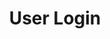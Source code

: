 ---
layout: chapter
title: User Login
slides:

  - class: title-slide
    content: |

      ![Gather Workshops Logo]([[BASE_URL]]/theme/assets/images/gw_logo.png)

      # User Login
      _Authenticating users_




  - content: |

      ## Flask Login Setup


  - content: |

      ### Install it

      pip install flask-login



  - content: |

      ### Ready for use

      We can now use it by importing the class wherever we need



  - content: |

      ### New file usermanager.py



  - content: |

      ### Import the flask website

      ```python
      from public import website
      ```


  - content: |

      ### Import flask login

      ```python
      from public import website
      from flask.ext import login as flask_login
      ```


  - content: |

      ### Add a secret key

      ```python
      from public import website
      from flask.ext import login as flask_login

      website.secret_key = 'super secret string' 
      ```


  - content: |

      ### Initialise flask login

      ```python
      from public import website
      from flask.ext import login as flask_login

      website.secret_key = 'super secret string' 

      login_manager = flask_login.LoginManager()
      login_manager.init_app(website)
      ```


  - content: |

      ### Check website works

      Click to all pages to see if they still work







  - content: |

      ## Implement required flask login stuff


  - content: |

      ### Add the user class to usermanager

      ```python
      class User(flask_login.UserMixin):

          def __init__(self, username, password):
              self.username = username
              self.password = password

          # Return the email address to satisfy Flask-Login's requirements.
          def get_id(self):
              return self.username

          # All existing users are authenticated
          def is_authenticated(self):
              return True

          # All registered users are active
          def is_active(self):
              return True

          # Our app doesn't support anonymous users
          def is_anonymous(self):
              return False
      ```

  - content: |

      ### Create a dummy user loader function

      ```python
      @login_manager.user_loader
      def load_user(username):

          return None
      ```

  - content: |

      ### Site should work






  - content: |

      ## Restrict access to pages


  - content: |

      ### Import login_required to usermanager

      ```python
      from flask.ext.login import login_required
      ```

  - content: |

      ### Import usermanager into routes

      ```python
      from public import usermanager
      ```


  - content: |

      ### Add mixin to new message page

      ```python
      @website.route('/new-message')
      @usermanager.login_required
      def new_message():
          return render_template('new-message.html')
      ```

  - content: |

      ### Check access is restricted


  - content: |

      ### Set the login page

      ```python
      login_manager.login_view = "users.login"
      ```

  - content: |

      ### Check the login redirect works








  - content: |

      ## Sign in form


  - content: |

      ### form action = sign-in

      ```html
      <form action="sign-in">
      ```


  - content: |

      ### form method = post

      ```html
      <form action="sign-in" method="post">
      ```

  - content: |

      ### form input names

      ```html
      <form action="sign-in" method="post">

        <label>Username</label>
        <input name="username" type="text">

        <label>Password</label>
        <input name="password" type="text">

        <input type="submit" value="Sign in">

      </form>
      ```

      Form inputs must have a name attribute
      for their data to be posted to the server.









  - content: |

      ## sign in route

  - content: |

      ### sign in method allow get and post

      ```python
      # sign in page
      @website.route('/sign-in', methods=["GET", "POST"])
      def sign_in():

          return render_template('sign-in.html')
      ```

  - content: |

      ### sign in method handle get and post

      ```python
      # sign in page
      if request.method == 'GET':

          return render_template('sign-in.html')


      # form submit handler
      if request.method == 'POST':

          print('log in the user')

      ```


  - content: |

      ### get the posted username and pass

      ```python
      #form submit handler
      if request.method == 'POST':

          username = request.form.get('username')
          password = request.form.get('password')

          user = usermanager.sign_in_user(username, password)

          return render_template()
      ```


  - content: |

      ### use them to authenticate


  - content: |

      ### redirect based on the result











  - content: |

      ## Implement the user loader function


  - content: |

      ### Import the datamanager

      So we can access the database
      to look up a user

  - content: |

      ### Add it to your usermanager file

      ```python
      '''
      It should return None (not raise an exception) 
      if the ID is not valid. 
      (In that case, the ID will manually be removed 
      from the session and processing will continue.)
      '''
      @login_manager.user_loader
      def load_user(username):

          # 1. Fetch against the database a user by their username 
          query_string = (
            'SELECT user_id, username, password, first_name, last_name ' 
            'FROM users '
            'WHERE username = ?'
          )

          query_result = datamanager.query_db(query_string, [username], one=True)

          if query_result == None:
              return

          # 2. Create a new object of `User` class and return it.
          user = User(
              query_result['username'],
              query_result['password']
          )

          return user
      ```


  - content: |

      ### Site should be working








  








  







  - content: |
      
      ## Sign out user


  - content: |

      ### Create sign out route

      ```python
      # sign out page
      @website.route('/sign-out')
      def sign_out():
          return render_template('sign-out.html')
      ```


  - content: |

      ### Create sign_out_user function

      In usermanager.py

      ```python
      def sign_out_user():
          flask_login.logout_user()
      ```

  - content: |

      ### Call sign out function from route

      ```python
      # sign out page
      @website.route('/sign-out')
      def sign_out():
          usermanager.sign_out_user()
          return render_template('sign-out.html')
      ```


  - content: |

      ### Test that you can sign in and sign out







  - content: |

      ## Password encryption
      
      You should totes encrypt passwords
      but we're not doing it today







  - content: |

      ## Display username


  - content: |

      ### Show username

      ```html
      {% if current_user.is_authenticated %}
      Hello {% if current_user.username %}
      {% endif %}
      ```







  - content: |

      ## Smart sign in / sign out links


  - content: |

      ### Use template vars to show things

      ```html
      <nav>

          <a href="/">Home</a>
          <a href="/new-message">New Message</a>

          {% if current_user.is_authenticated %}
            <a href="/sign-out">Sign out</a>
          {% else %}
            <a href="/sign-in">Sign in</a>
          {% endif %}

      </nav>
      ```







  - content: |

      ![Thumbs Up!]([[BASE_URL]]/theme/assets/images/thumbs-up.svg){: height="200"}

      ## User Login: Complete!

      [Take me to the next chapter!](updating-data.html)


---